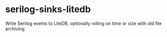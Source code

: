 # serilog-sinks-litedb
Write Serilog events to LiteDB, optionally rolling on time or size with old file archiving
